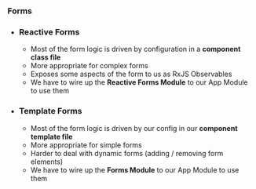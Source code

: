 ### Forms


- ### Reactive Forms
    - Most of the form logic is driven by configuration in a **component class file**
    - More appropriate for complex forms
    - Exposes some aspects of the form to us as RxJS Observables
    - We have to wire up the **Reactive Forms Module** to our App Module to use them

- ### Template Forms
    - Most of the form logic is driven by our config in our **component template file**
    - More appropriate for simple forms
    - Harder to deal with dynamic forms (adding / removing form elements)
    - We have to wire up the **Forms Module** to our App Module to use them